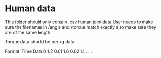 # Human data
This folder should only contain .csv human joint data
User needs to make sure the filenames in /angle and /torque match exactly
    also make sure they are of the same length
    
Torque data should be per kg data

Format:
Time      Data 
0         1.2
0.01      1.6
0.02      1.1
.
.
.
